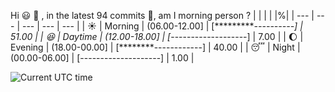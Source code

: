 Hi :smiley: :wave:   , in the latest 94 commits :bug:, am I morning person ?
| | | | |%|
| --- | --- | --- | --- | --- |
| :sunny: | Morning | (06.00-12.00] | [**********----------] | 51.00 |
| :satisfied: | Daytime | (12.00-18.00] | [*-------------------] | 7.00 |
| :moon: | Evening | (18.00-00.00] | [********------------] | 40.00 |
| :sleeping: | Night | (00.00-06.00] | [--------------------] | 1.00 |

![Current UTC time](https://jojoee.jojoee.com/api/utcnowgif?utcnow)

